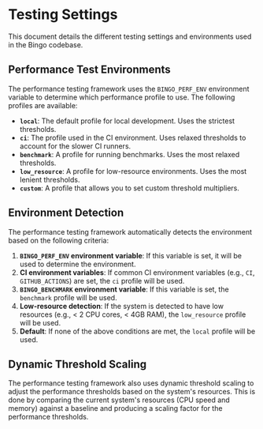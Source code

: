 # Testing Settings

This document details the different testing settings and environments used in the Bingo codebase.

## Performance Test Environments

The performance testing framework uses the `BINGO_PERF_ENV` environment variable to determine which performance profile to use. The following profiles are available:

-   **`local`**: The default profile for local development. Uses the strictest thresholds.
-   **`ci`**: The profile used in the CI environment. Uses relaxed thresholds to account for the slower CI runners.
-   **`benchmark`**: A profile for running benchmarks. Uses the most relaxed thresholds.
-   **`low_resource`**: A profile for low-resource environments. Uses the most lenient thresholds.
-   **`custom`**: A profile that allows you to set custom threshold multipliers.

## Environment Detection

The performance testing framework automatically detects the environment based on the following criteria:

1.  **`BINGO_PERF_ENV` environment variable**: If this variable is set, it will be used to determine the environment.
2.  **CI environment variables**: If common CI environment variables (e.g., `CI`, `GITHUB_ACTIONS`) are set, the `ci` profile will be used.
3.  **`BINGO_BENCHMARK` environment variable**: If this variable is set, the `benchmark` profile will be used.
4.  **Low-resource detection**: If the system is detected to have low resources (e.g., < 2 CPU cores, < 4GB RAM), the `low_resource` profile will be used.
5.  **Default**: If none of the above conditions are met, the `local` profile will be used.

## Dynamic Threshold Scaling

The performance testing framework also uses dynamic threshold scaling to adjust the performance thresholds based on the system's resources. This is done by comparing the current system's resources (CPU speed and memory) against a baseline and producing a scaling factor for the performance thresholds.
